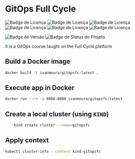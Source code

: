 # GitOps Full Cycle

![Badge de Licença](https://img.shields.io/badge/git-0.0.0-lightgrey.svg?style=flat-square&logo=git)
![Badge de Licença](https://img.shields.io/badge/golang-1.19.0-blue.svg?style=flat-square&logo=go)
![Badge de Licença](https://img.shields.io/badge/docker-27.2.0-orange.svg?style=flat-square&logo=docker)
![Badge de Licença](https://img.shields.io/badge/kind-0.23.0-orange.svg?style=flat-square&logo=kind)
![Badge de Licença](https://img.shields.io/badge/kustomize-5.4.3-yellow.svg?style=flat-square&logo=kustomize)
![Badge de Licença](https://img.shields.io/badge/argocd-0.0.0-yellow.svg?style=flat-square&logo=argo)

![Badge de Versão](https://img.shields.io/badge/app-v_1.0.0-green.svg?style=flat-square&logo=app)
![Badge de Status do Projeto](https://img.shields.io/badge/status-training-blue.svg?style=flat-square)

It is a GitOps course taught on the Full Cycle platform

## Build a Docker image

```sh
docker build -t ivanmoura/gitopsfc:latest .
```

## Execute app in Docker

```sh
docker run --rm -p 8080:8080 ivanmoura/gitopsfc:latest 
```

## Create a local cluster (using `KIND`)

```sh
    kind create cluster --name=gitopsfc
```

## Apply context

```sh
kubectl cluster-info --context kind-gitopsfc
```

